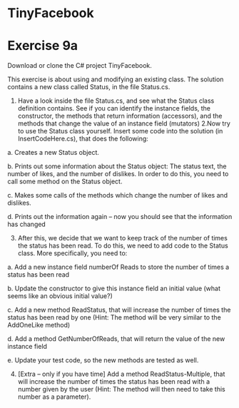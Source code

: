 # TinyFacebook
<H1>Exercise 9a</H1>

Download or clone the C# project TinyFacebook.

This exercise is about using and modifying an existing class. The solution contains a new class called Status, in the file Status.cs.


1. Have a look inside the file Status.cs, and see what the Status class definition contains. See if you can identify the instance fields, the constructor, the methods that return information (accessors), and the methods that change the value of an instance field (mutators)
2.Now try to use the Status class yourself. Insert some code into the solution (in InsertCodeHere.cs), that does the following:

  a. Creates a new Status object.

  b. Prints out some information about the Status object: The status text, the number of likes, and the number of dislikes. In order to   do this, you need to call some method on the Status object.

  c. Makes some calls of the methods which change the number of likes and dislikes.

  d. Prints out the information again – now you should see that the information has changed

3. After this, we decide that we want to keep track of the number of times the status has been read. To do this, we need to add code to the Status class. More specifically, you need to:

  a. Add a new instance field numberOf Reads to store the number of times a status has been read

  b. Update the constructor to give this instance field an initial value (what seems like an obvious initial value?)

  c. Add a new method ReadStatus, that will increase the number of times the status has been read by one (Hint: The method will be very   similar to the AddOneLike method)

  d. Add a method GetNumberOfReads, that will return the value of the new instance field

  e. Update your test code, so the new methods are tested as well.

4. [Extra – only if you have time] Add a method ReadStatus-Multiple, that will increase the number of times the status has been read with a number given by the user (Hint: The method will then need to take this number as a parameter).
